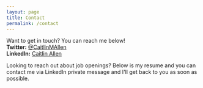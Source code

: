 ```yaml
---
layout: page
title: Contact
permalink: /contact
---
```


Want to get in touch? You can reach me below!<br/>
**Twitter:** [@CaitlinMAllen](https://twitter.com/CaitlinMAllenn)<br/>
**LinkedIn:** [Caitlin Allen](https://www.linkedin.com/in/caitlinallenn/)<br/>


Looking to reach out about job openings? Below is my resume and you can contact me via LinkedIn private message and I'll get back to you as soon as possible.

<object data="/assets/Caitlin M._Allen_Resume.pdf" width="900" height="800" type='application/pdf'/>
